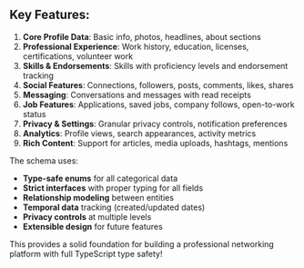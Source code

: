 ## Key Features:

1. **Core Profile Data**: Basic info, photos, headlines, about sections
2. **Professional Experience**: Work history, education, licenses, certifications, volunteer work
3. **Skills & Endorsements**: Skills with proficiency levels and endorsement tracking
4. **Social Features**: Connections, followers, posts, comments, likes, shares
5. **Messaging**: Conversations and messages with read receipts
6. **Job Features**: Applications, saved jobs, company follows, open-to-work status
7. **Privacy & Settings**: Granular privacy controls, notification preferences
8. **Analytics**: Profile views, search appearances, activity metrics
9. **Rich Content**: Support for articles, media uploads, hashtags, mentions

The schema uses:
- **Type-safe enums** for all categorical data
- **Strict interfaces** with proper typing for all fields
- **Relationship modeling** between entities
- **Temporal data** tracking (created/updated dates)
- **Privacy controls** at multiple levels
- **Extensible design** for future features

This provides a solid foundation for building a professional networking platform with full TypeScript type safety!
